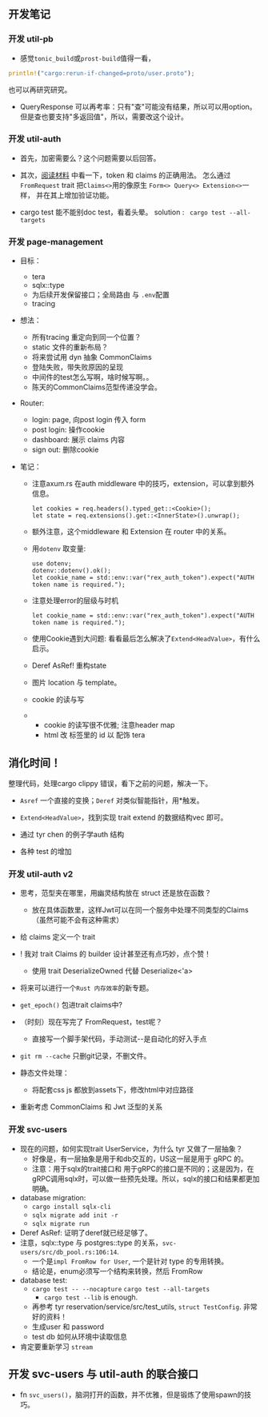 ## 开发笔记

### 开发 util-pb

- 感觉`tonic_build`或`prost-build`值得一看，

```rust
println!("cargo:rerun-if-changed=proto/user.proto");
```

也可以再研究研究。

- QueryResponse 可以再考率：只有"查"可能没有结果，所以可以用option。
  但是查也要支持"多返回值"，所以，需要改这个设计。

### 开发 util-auth

- 首先，加密需要么？这个问题需要以后回答。

- 其次，[阅读材料](https://github.com/tyrchen/rust-training/blob/master/live_coding/axum-live/examples/basic.rs)
  中看一下，token 和 claims 的正确用法。
  怎么通过`FromRequest` trait 把`Claims<>`用的像原生 `Form<> Query<> Extension<>`一样，
  并在其上增加验证功能。

- cargo test 能不能别doc test，看着头晕。
  solution : ` cargo test --all-targets`

### 开发 page-management

- 目标：
    - tera
    - sqlx::type
    - 为后续开发保留接口；全局路由 与 `.env`配置
    - tracing
- 想法：
    - 所有tracing 重定向到同一个位置？
    - static 文件的重新布局？
    - 将来尝试用 dyn 抽象 CommonClaims
    - 登陆失败，带失败原因的呈现
    - 中间件的test怎么写啊，啥时候写啊。。
    - 陈天的CommonClaims范型传递没学会。
- Router:
    - login: page, 向post login 传入 form
    - post login: 操作cookie
    - dashboard: 展示 claims 内容
    - sign out: 删除cookie

- 笔记：
    - 注意axum.rs 在auth middleware 中的技巧，extension，可以拿到额外信息。
      ```rust-
      let cookies = req.headers().typed_get::<Cookie>();
      let state = req.extensions().get::<InnerState>().unwrap();
      ```

    - 额外注意，这个middleware 和 Extension 在 router 中的关系。
    - 用`dotenv` 取变量:
      ```rust-
      use dotenv;
      dotenv::dotenv().ok();
      let cookie_name = std::env::var("rex_auth_token").expect("AUTH token name is required.");
      ```

    - 注意处理error的层级与时机
      ```rust-
      let cookie_name = std::env::var("rex_auth_token").expect("AUTH token name is required.");
      ```

    - 使用Cookie遇到大问题: 看看最后怎么解决了`Extend<HeadValue>`，有什么启示。
    - Deref AsRef! 重构state
    - 图片 location 与 template。
    - cookie 的读与写
    -
        - cookie 的读写很不优雅; 注意header map
        - html 改 标签里的 id 以 配饰 tera

## 消化时间！

整理代码，处理cargo clippy 错误，看下之前的问题，解决一下。

- `Asref` 一个直接的变换；`Deref` 对类似智能指针，用*触发。
- `Extend<HeadValue>`，找到实现 trait extend 的数据结构vec 即可。

- 通过 tyr chen 的例子学auth 结构
- 各种 test 的增加

### 开发 util-auth v2

- 思考，范型夹在哪里，用幽灵结构放在 struct 还是放在函数？
    - 放在具体函数里，这样Jwt可以在同一个服务中处理不同类型的Claims（虽然可能不会有这种需求）
- 给 claims 定义一个 trait
- ! 我对 trait Claims 的 builder 设计甚至还有点巧妙，点个赞！
    - 使用 trait DeserializeOwned 代替 Deserialize<'a>
- 将来可以进行一个`Rust 内存效率`的新专题。
- `get_epoch()` 包进trait claims中?
- （时刻）现在写完了 FromRequest，test呢？
    - 直接写一个脚手架代码，手动测试--是自动化的好入手点
- `git rm --cache` 只删git记录，不删文件。

- 静态文件处理：
    - 将配套css js 都放到assets下，修改html中对应路径
- 重新考虑 CommonClaims 和 Jwt 泛型的关系

### 开发 svc-users

- 现在的问题，如何实现trait UserService，为什么 tyr 又做了一层抽象？
    - 好像是，有一层抽象是用于和db交互的，US这一层是用于 gRPC 的。
    - 注意：用于sqlx的trait接口和 用于gRPC的接口是不同的；这是因为，在gRPC调用sqlx时，可以做一些预先处理。所以，sqlx的接口和结果都更加明确。
- database migration:
    - `cargo install sqlx-cli`
    - `sqlx migrate add init -r`
    - `sqlx migrate run`
- Deref AsRef: 证明了deref就已经足够了。
- 注意，sqlx::type 与 postgres::type 的关系，`svc-users/src/db_pool.rs:106:14`.
    - 一个是`impl FromRow for User`, 一个是针对 type 的专用转换。
    - 结论是，enum必须写一个结构来转换，然后 FromRow
- database test:
    - `cargo test -- --nocapture`  `cargo test --all-targets`
        - `cargo test --lib` is enough.
    - 再参考 tyr reservation/service/src/test_utils, `struct TestConfig`. 非常好的资料！
    - 生成user 和 password
    - test db 如何从环境中读取信息
- 肯定要重新学习 `stream`

## 开发 svc-users 与 util-auth 的联合接口
- fn `svc_users()`，脑洞打开的函数，并不优雅，但是锻炼了使用spawn的技巧。
